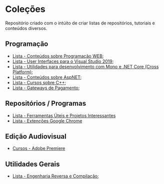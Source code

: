 # Coleções

Repositório criado com o intúito de criar listas de repositórios, tutoriais e conteúdos diversos.

## Programação

- [Lista - Conteúdos sobre Programação WEB](programacao/web.md);
- [Lista - User Interfaces para o Visual Studio 2019](programacao/UIsVisualStudio.md);
- [Lista - Utilidades para desenvolvimento com Mono e .NET Core (Cross Platform)](programacao/utilidadesMono.md);
- [Lista - Conteúdos sobre AspNET](programacao/aspNET.md);
- [Lista - Cursos sobre C++](programacao/cpp.md);
- [Lista - Gateways de Pagamento](programacao/paymentgateways.md);

## Repositórios / Programas

- [Lista - Ferramentas Úteis e Projetos Interessantes](softwares/ferramentas_uteis.md)
- [Lista - Extenções Google Chrome](softwares/extencoesgoogle.md)

## Edição Audiovisual

- [Cursos - Adobe Premiere](edicao/aulas_premiere.md)

## Utilidades Gerais

- [Lista - Engenharia Reversa e Compilação](programacao/compilacaoEngenhariaReversa.md);
